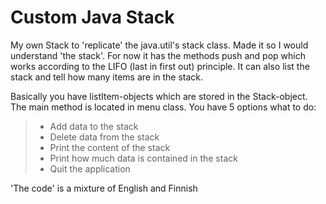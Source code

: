 # Custom Java Stack

My own Stack to 'replicate' the java.util's stack class. Made it so I would understand 'the stack'.
For now it has the methods push and pop which works according to the LIFO (last in first out) principle. 
It can also list the stack and tell how many items are in the stack.

Basically you have listItem-objects which are stored in the Stack-object.
The main method is located in menu class.
You have 5 options what to do:

> - Add data to the stack
> - Delete data from the stack
> - Print the content of the stack
> - Print how much data is contained in the stack
> - Quit the application


'The code' is a mixture of English and Finnish
